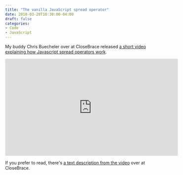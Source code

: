 ```yaml
---
title: "The vanilla JavaScript spread operator"
date: 2018-03-20T10:30:00-04:00
draft: false
categories:
- Code
- JavaScript
---
```


My buddy Chris Buecheler over at CloseBrace released [a short video explaining how Javascript spread operators work](https://closebrace.com/tutorials/2018-03-14/js-quick-hits-8-the-spread-operator).

<iframe width="560" height="315" src="https://www.youtube.com/embed/S1HDS2n4gWI?rel=0&amp;showinfo=0" frameborder="0" allow="autoplay; encrypted-media" allowfullscreen></iframe>

If you prefer to read, there's [a text description from the video](https://closebrace.com/tutorials/2018-03-14/js-quick-hits-8-the-spread-operator) over at CloseBrace.